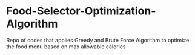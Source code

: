 # Food-Selector-Optimization-Algorithm
Repo of codes that applies Greedy and Brute Force Algorithm to optimize the food menu based on max allowable calories 
